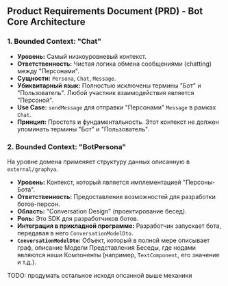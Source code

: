 ## Product Requirements Document (PRD) - Bot Core Architecture

### 1. Bounded Context: "Chat"

*   **Уровень:** Самый низкоуровневый контекст.
*   **Ответственность:** Чистая логика обмена сообщениями (chatting) между "Персонами".
*   **Сущности:** `Persona`, `Chat`, `Message`.
*   **Убиквитарный язык:** Полностью исключены термины "Бот" и "Пользователь". Любой участник взаимодействия является "Персоной".
*   **Use Case:** `sendMessage` для отправки "Персонами" `Message` в рамках `Chat`.
*   **Принцип:** Простота и фундаментальность. Этот контекст не должен упоминать термины "Бот" и "Пользователь".

### 2. Bounded Context: "BotPersona"
На уровне домена применяет структуру данных описанную в `external/graphya`.

*   **Уровень:** Контекст, который является имплементацией "Персоны-Бота".
*   **Ответственность:** Предоставление возможностей для разработки ботов-персон.
*   **Область:** "Conversation Design" (проектирование бесед).
*   **Роль:** Это SDK для разработчиков ботов.
*   **Интеграция в прикладной программе:** Разработчик запускает бота, передавая в него `ConversationModelDto`.
*   **`ConversationModelDto`:** Объект, который в полной мере описывает граф, описание Модели Представления Беседы, где нодами являются наши Компоненты (например, `TextComponent`, его значение и т.д.).

TODO: продумать остальное исходя опсанной выше механики
